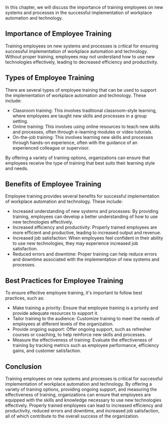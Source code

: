 
In this chapter, we will discuss the importance of training employees on new systems and processes in the successful implementation of workplace automation and technology.

Importance of Employee Training
-------------------------------

Training employees on new systems and processes is critical for ensuring successful implementation of workplace automation and technology. Without proper training, employees may not understand how to use new technologies effectively, leading to decreased efficiency and productivity.

Types of Employee Training
--------------------------

There are several types of employee training that can be used to support the implementation of workplace automation and technology. These include:

* Classroom training: This involves traditional classroom-style learning, where employees are taught new skills and processes in a group setting.
* Online training: This involves using online resources to teach new skills and processes, often through e-learning modules or video tutorials.
* On-the-job training: This involves learning new skills and processes through hands-on experience, often with the guidance of an experienced colleague or supervisor.

By offering a variety of training options, organizations can ensure that employees receive the type of training that best suits their learning style and needs.

Benefits of Employee Training
-----------------------------

Employee training provides several benefits for successful implementation of workplace automation and technology. These include:

* Increased understanding of new systems and processes: By providing training, employees can develop a better understanding of how to use new technologies effectively.
* Increased efficiency and productivity: Properly trained employees are more efficient and productive, leading to increased output and revenue.
* Increased job satisfaction: When employees feel confident in their ability to use new technologies, they may experience increased job satisfaction.
* Reduced errors and downtime: Proper training can help reduce errors and downtime associated with the implementation of new systems and processes.

Best Practices for Employee Training
------------------------------------

To ensure effective employee training, it's important to follow best practices, such as:

* Make training a priority: Ensure that employee training is a priority and provide adequate resources to support it.
* Tailor training to the audience: Customize training to meet the needs of employees at different levels of the organization.
* Provide ongoing support: Offer ongoing support, such as refresher courses or coaching, to help reinforce new skills and processes.
* Measure the effectiveness of training: Evaluate the effectiveness of training by tracking metrics such as employee performance, efficiency gains, and customer satisfaction.

Conclusion
----------

Training employees on new systems and processes is critical for successful implementation of workplace automation and technology. By offering a variety of training options, providing ongoing support, and measuring the effectiveness of training, organizations can ensure that employees are equipped with the skills and knowledge necessary to use new technologies effectively. Properly trained employees can lead to increased efficiency and productivity, reduced errors and downtime, and increased job satisfaction, all of which contribute to the overall success of the organization.
